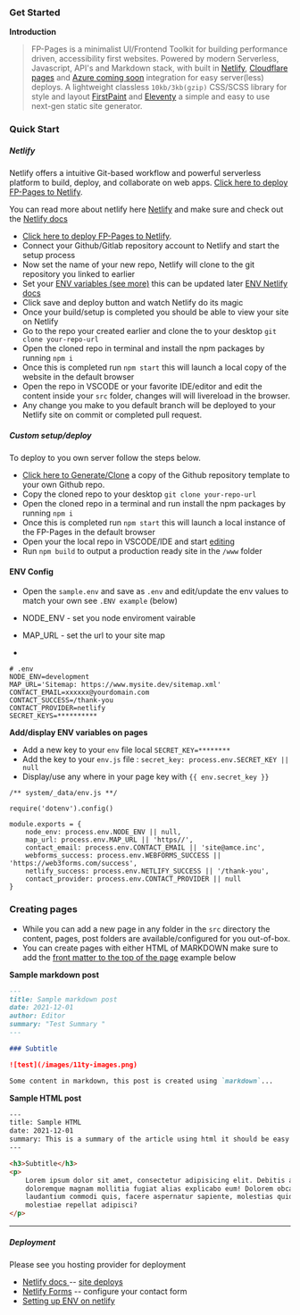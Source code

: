 ### Get Started

**Introduction**

> FP-Pages is a minimalist UI/Frontend Toolkit for building performance driven, accessibility first websites. Powered by modern Serverless, Javascript, API's and Markdown stack, with built in [Netlify](https://www.netlify.com/), [Cloudflare pages](https://pages.cloudflare.com/) and [Azure coming soon](https://azure.microsoft.com/) integration for easy server(less) deploys. A lightweight classless `10kb/3kb(gzip)` CSS/SCSS library for style and layout [FirstPaint](https://npmjs.org/package/@shawnsandy/first-paint) and  [Eleventy](https://11ty.dev) a simple and easy to use next-gen static site generator.

### Quick Start

##### Netlify

Netlify offers a intuitive Git-based workflow and powerful serverless platform to build, deploy, and collaborate on web apps.
 [Click here to deploy FP-Pages to Netlify](https://app.netlify.com/start/deploy?repository=https://github.com/shawn-sandy/fp-pages).

 You can read more about netlify here [Netlify](https://www.netlify.com/) and make sure and check out the [Netlify docs](https://docs.netlify.com/)

*  [Click here to deploy FP-Pages to Netlify](https://app.netlify.com/start/deploy?repository=https://github.com/shawn-sandy/fp-pages).
* Connect your Github/Gitlab repository account to Netlify and start the setup process
* Now set the name of your new repo, Netlify will clone to the git repository you linked to earlier
* Set your [ENV variables (see more)](#env-config) this can be updated later [ENV Netlify docs](https://docs.netlify.com/configure-builds/environment-variables/)
* Click save and deploy button and watch Netlify do its magic
* Once your build/setup is completed you should be able to view your site on Netlify
* Go to the repo your created earlier and clone the to your desktop `git clone your-repo-url`
* Open the cloned repo in terminal and install the npm packages by running `npm i`
* Once this is completed run `npm start` this will launch a local copy of the website in the default browser
* Open the repo in VSCODE or your favorite IDE/editor and edit the content inside your `src` folder, changes will will livereload in the browser.
* Any change you make to you default branch will be deployed to your Netlify site on commit or completed pull request.

##### Custom setup/deploy

To deploy to you own server follow the steps below.

* [Click here to Generate/Clone](https://github.com/shawn-sandy/fp-pages/generate) a copy of the Github repository template to your own Github repo.
* Copy the cloned repo to your desktop `git clone your-repo-url`
* Open the cloned repo in a terminal and run install the npm packages by running `npm i`
* Once this is completed run `npm start` this will launch a local instance of the FP-Pages in the default browser
* Open your the local repo in VSCODE/IDE and start [editing](#creating-pages)
* Run `npm build` to output a production ready site in the `/www` folder

#### ENV Config

* Open the `sample.env` and save as `.env` and edit/update the env values to match your own see `.ENV example` (below)

* NODE_ENV - set you node enviroment vairable
* MAP_URL - set the url to your site map

*

``` env
# .env
NODE_ENV=development
MAP_URL='Sitemap: https://www.mysite.dev/sitemap.xml'
CONTACT_EMAIL=xxxxxx@yourdomain.com
CONTACT_SUCCESS=/thank-you
CONTACT_PROVIDER=netlify
SECRET_KEYS=**********
```

**Add/display ENV variables on pages**

* Add a new key to your `env` file local `SECRET_KEY=********`
* Add the key to your `env.js` file : `secret_key: process.env.SECRET_KEY || null`
* Display/use any where in your page key with `{{ env.secret_key }}`

``` JS
/** system/_data/env.js **/

require('dotenv').config()

module.exports = {
    node_env: process.env.NODE_ENV || null,
    map_url: process.env.MAP_URL || 'https//',
    contact_email: process.env.CONTACT_EMAIL || 'site@amce.inc',
    webforms_success: process.env.WEBFORMS_SUCCESS || 'https://web3forms.com/success',
    netlify_success: process.env.NETLIFY_SUCCESS || '/thank-you',
    contact_provider: process.env.CONTACT_PROVIDER || null
}
```

### Creating pages

* While you can add a new page in any folder in the `src` directory the content, pages, post folders are available/configured for you out-of-box.
* You can create pages with either HTML of MARKDOWN make sure to add the [front matter to the top of the page](https://www.11ty.dev/docs/data-frontmatter/) example below

**Sample markdown post**

``` markdown
---
title: Sample markdown post
date: 2021-12-01
author: Editor
summary: "Test Summary "
---

### Subtitle

![test](/images/11ty-images.png)

Some content in markdown, this post is created using `markdown`...

```

**Sample HTML post**

``` html
---
title: Sample HTML
date: 2021-12-01
summary: This is a summary of the article using html it should be easy
---

<h3>Subtitle</h3>
<p>
    Lorem ipsum dolor sit amet, consectetur adipisicing elit. Debitis asperiores
    doloremque magnam mollitia fugiat alias explicabo eum! Dolorem obcaecati
    laudantium commodi quis, facere aspernatur sapiente, molestias quidem
    molestiae repellat adipisci?
</p>
```

----

##### Deployment

Please see you hosting provider for deployment

* [Netlify docs ](https://docs.netlify.com/) -- [site deploys](https://docs.netlify.com/site-deploys/overview/)
* [Netlify Forms](https://docs.netlify.com/forms/setup/) -- configure your contact form
* [Setting up ENV on netlify](https://docs.netlify.com/configure-builds/environment-variables/)
